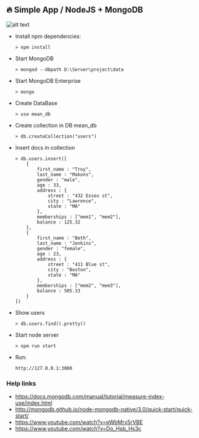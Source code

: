 ## 🔥 Simple App / NodeJS + MongoDB

![alt text](https://image.prntscr.com/image/viKRTTpaQn2gnDuT934s_g.png)

* Install npm dependencies:

    ``> npm install``
    
* Start MongoDB

    ``> mongod --dbpath D:\Server\project\data``

* Start MongoDB Enterprise
 
    ``> mongo``

* Create DataBase
    
    ``> use mean_db``
    
* Create collection in DB mean_db

    ``> db.createCollection("users")``

* Insert docs in collection
    
    ````
    > db.users.insert([
        {
            first_name : "Troy",
            last_name : "Makons",
            gender : "male",
            age : 33,
            address : {
                street : "432 Essex st",
                city : "Lawrence",
                state : "MA"
            },
            memberships : ["mem1", "mem2"],
            balance : 125.32
        },
        {
            first_name : "Beth",
            last_name : "Jenkins",
            gender : "female",
            age : 23,
            address : {
                street : "411 Blue st",
                city : "Boston",
                state : "MA"
            },
            memberships : ["mem2", "mem3"],
            balance : 505.33
        }
    ])
    
* Show users
    
    ``> db.users.find().pretty()``
    
* Start node server
    
    ``> npm run start``

* Run:
    
    ``http://127.0.0.1:3000``

 ### Help links
* https://docs.mongodb.com/manual/tutorial/measure-index-use/index.html
* http://mongodb.github.io/node-mongodb-native/3.0/quick-start/quick-start/
* https://www.youtube.com/watch?v=pWbMrx5rVBE
* https://www.youtube.com/watch?v=Do_Hsb_Hs3c
